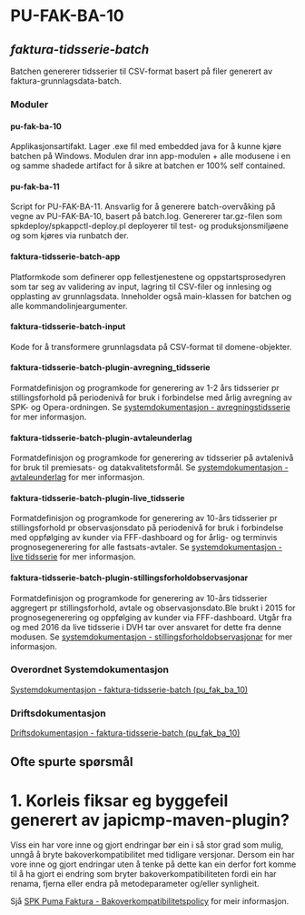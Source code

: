# PU-FAK-BA-10
## *faktura-tidsserie-batch*
Batchen genererer tidsserier til CSV-format basert på filer generert av faktura-grunnlagsdata-batch.

### Moduler

#### pu-fak-ba-10
Applikasjonsartifakt. Lager .exe fil med embedded java for å kunne kjøre batchen på Windows.
Modulen drar inn app-modulen + alle modusene i en og samme shadede artifact for å sikre at batchen er 100% self contained.

#### pu-fak-ba-11
Script for PU-FAK-BA-11. Ansvarlig for å generere batch-overvåking på vegne av PU-FAK-BA-10, basert på batch.log.
Genererer tar.gz-filen som spkdeploy/spkappctl-deploy.pl deployerer til test- og produksjonsmiljøene og som kjøres via runbatch der.

#### faktura-tidsserie-batch-app
Platformkode som definerer opp fellestjenestene og oppstartsprosedyren som tar seg av validering av input, lagring til CSV-filer og innlesing og opplasting av grunnlagsdata.
Inneholder også main-klassen for batchen og alle kommandolinjeargumenter.

#### faktura-tidsserie-batch-input
Kode for å transformere grunnlagsdata på CSV-format til domene-objekter.

#### faktura-tidsserie-batch-plugin-avregning_tidsserie
Formatdefinisjon og programkode for generering av 1-2 års tidsserier pr stillingsforhold på periodenivå for bruk i forbindelse med årlig avregning av SPK- og Opera-ordningen.
Se [systemdokumentasjon - avregningstidsserie](http://wiki/confluence/display/dok/Systemdokumentasjon+-+PU_FAK_BA_10+-+Modus+-+Avregningstidsserie) for mer informasjon.

#### faktura-tidsserie-batch-plugin-avtaleunderlag
Formatdefinisjon og programkode for generering av tidsserier på avtalenivå for bruk til premiesats- og datakvalitetsformål.
Se [systemdokumentasjon - avtaleunderlag](http://wiki/confluence/display/dok/Systemdokumentasjon+-+PU_FAK_BA_10+-+Modus+-+Avtaleunderlag) for mer informasjon.

#### faktura-tidsserie-batch-plugin-live_tidsserie
Formatdefinisjon og programkode for generering av 10-års tidsserier pr stillingsforhold pr observasjonsdato på periodenivå for bruk i forbindelse med oppfølging av kunder via FFF-dashboard og for årlig- og terminvis prognosegenerering for alle fastsats-avtaler.
Se [systemdokumentasjon - live tidsserie](http://wiki/confluence/display/dok/Systemdokumentasjon+-+PU_FAK_BA_10+-+Modus+-+Live+tidsserie) for mer informasjon.

#### faktura-tidsserie-batch-plugin-stillingsforholdobservasjonar
Formatdefinisjon og programkode for generering av 10-års tidsserier aggregert pr stillingsforhold, avtale og observasjonsdato.Ble brukt i 2015 for prognosegenerering og oppfølging av kunder via FFF-dashboard. Utgår fra og med 2016 da live tidsserie i DVH tar over ansvaret for dette fra denne modusen.
Se [systemdokumentasjon - stillingsforholdobservasjonar](http://wiki/confluence/display/dok/Systemdokumentasjon+-+PU_FAK_BA_10+-+Modus+-+Stillingsforholdobservasjonar) for mer informasjon.

### Overordnet Systemdokumentasjon
[Systemdokumentasjon - faktura-tidsserie-batch (pu_fak_ba_10)](http://wiki/confluence/x/BwMpDQ)

### Driftsdokumentasjon
[Driftsdokumentasjon - faktura-tidsserie-batch (pu_fak_ba_10)](http://wiki/confluence/x/AgMpDQ)

## Ofte spurte spørsmål

# 1. Korleis fiksar eg byggefeil generert av japicmp-maven-plugin?

Viss ein har vore inne og gjort endringar bør ein i så stor grad som mulig, unngå å bryte bakoverkompatibilitet med tidligare versjonar. Dersom ein har vore inne og gjort endringar uten å tenke på dette kan ein derfor fort komme til å ha gjort ei endring som bryter bakoverkompatibiliteten fordi ein har renama, fjerna eller endra på metodeparameter og/eller synligheit.

Sjå [SPK Puma Faktura - Bakoverkompatibilitetspolicy](http://wiki/confluence/display/dok/SPK+Puma+Faktura+-+Bakoverkompatibilitetspolicy) for meir informasjon.
